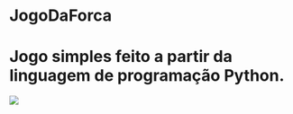 # JogoDaForca
# Jogo simples feito a partir da linguagem de programação Python.

<img src="https://encrypted-tbn0.gstatic.com/images?q=tbn:ANd9GcQdj3jKDh32wx-PlUefISJJk_mboAKo9cTB1w&usqp=CAU">
